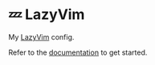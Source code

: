 # 💤 LazyVim

My [LazyVim](https://github.com/LazyVim/LazyVim) config.

Refer to the [documentation](https://lazyvim.github.io/installation) to get started.
